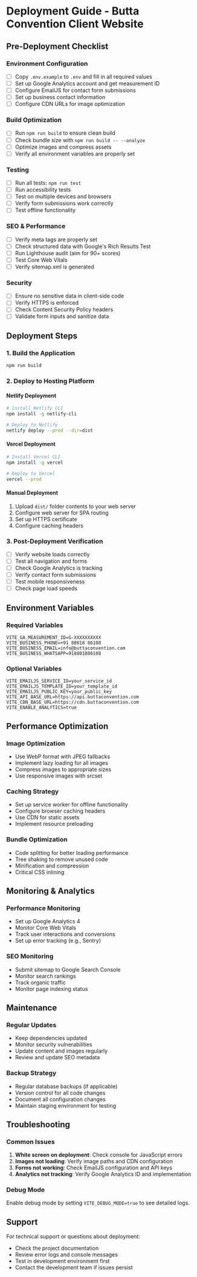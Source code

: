 # Deployment Guide - Butta Convention Client Website

## Pre-Deployment Checklist

### Environment Configuration
- [ ] Copy `.env.example` to `.env` and fill in all required values
- [ ] Set up Google Analytics account and get measurement ID
- [ ] Configure EmailJS for contact form submissions
- [ ] Set up business contact information
- [ ] Configure CDN URLs for image optimization

### Build Optimization
- [ ] Run `npm run build` to ensure clean build
- [ ] Check bundle size with `npm run build -- --analyze`
- [ ] Optimize images and compress assets
- [ ] Verify all environment variables are properly set

### Testing
- [ ] Run all tests: `npm run test`
- [ ] Run accessibility tests
- [ ] Test on multiple devices and browsers
- [ ] Verify form submissions work correctly
- [ ] Test offline functionality

### SEO & Performance
- [ ] Verify meta tags are properly set
- [ ] Check structured data with Google's Rich Results Test
- [ ] Run Lighthouse audit (aim for 90+ scores)
- [ ] Test Core Web Vitals
- [ ] Verify sitemap.xml is generated

### Security
- [ ] Ensure no sensitive data in client-side code
- [ ] Verify HTTPS is enforced
- [ ] Check Content Security Policy headers
- [ ] Validate form inputs and sanitize data

## Deployment Steps

### 1. Build the Application
```bash
npm run build
```

### 2. Deploy to Hosting Platform

#### Netlify Deployment
```bash
# Install Netlify CLI
npm install -g netlify-cli

# Deploy to Netlify
netlify deploy --prod --dir=dist
```

#### Vercel Deployment
```bash
# Install Vercel CLI
npm install -g vercel

# Deploy to Vercel
vercel --prod
```

#### Manual Deployment
1. Upload `dist/` folder contents to your web server
2. Configure web server for SPA routing
3. Set up HTTPS certificate
4. Configure caching headers

### 3. Post-Deployment Verification
- [ ] Verify website loads correctly
- [ ] Test all navigation and forms
- [ ] Check Google Analytics is tracking
- [ ] Verify contact form submissions
- [ ] Test mobile responsiveness
- [ ] Check page load speeds

## Environment Variables

### Required Variables
```env
VITE_GA_MEASUREMENT_ID=G-XXXXXXXXXX
VITE_BUSINESS_PHONE=+91 88018 86108
VITE_BUSINESS_EMAIL=info@buttaconvention.com
VITE_BUSINESS_WHATSAPP=918801886108
```

### Optional Variables
```env
VITE_EMAILJS_SERVICE_ID=your_service_id
VITE_EMAILJS_TEMPLATE_ID=your_template_id
VITE_EMAILJS_PUBLIC_KEY=your_public_key
VITE_API_BASE_URL=https://api.buttaconvention.com
VITE_CDN_BASE_URL=https://cdn.buttaconvention.com
VITE_ENABLE_ANALYTICS=true
```

## Performance Optimization

### Image Optimization
- Use WebP format with JPEG fallbacks
- Implement lazy loading for all images
- Compress images to appropriate sizes
- Use responsive images with srcset

### Caching Strategy
- Set up service worker for offline functionality
- Configure browser caching headers
- Use CDN for static assets
- Implement resource preloading

### Bundle Optimization
- Code splitting for better loading performance
- Tree shaking to remove unused code
- Minification and compression
- Critical CSS inlining

## Monitoring & Analytics

### Performance Monitoring
- Set up Google Analytics 4
- Monitor Core Web Vitals
- Track user interactions and conversions
- Set up error tracking (e.g., Sentry)

### SEO Monitoring
- Submit sitemap to Google Search Console
- Monitor search rankings
- Track organic traffic
- Monitor page indexing status

## Maintenance

### Regular Updates
- Keep dependencies updated
- Monitor security vulnerabilities
- Update content and images regularly
- Review and update SEO metadata

### Backup Strategy
- Regular database backups (if applicable)
- Version control for all code changes
- Document all configuration changes
- Maintain staging environment for testing

## Troubleshooting

### Common Issues
1. **White screen on deployment**: Check console for JavaScript errors
2. **Images not loading**: Verify image paths and CDN configuration
3. **Forms not working**: Check EmailJS configuration and API keys
4. **Analytics not tracking**: Verify Google Analytics ID and implementation

### Debug Mode
Enable debug mode by setting `VITE_DEBUG_MODE=true` to see detailed logs.

## Support

For technical support or questions about deployment:
- Check the project documentation
- Review error logs and console messages
- Test in development environment first
- Contact the development team if issues persist